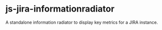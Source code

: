 js-jira-informationradiator
===========================

A standalone information radiator to display key metrics for a JIRA instance.